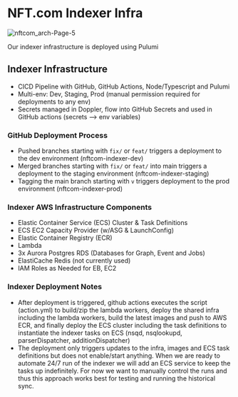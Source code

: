 # NFT.com Indexer Infra 

![nftcom_arch-Page-5](https://user-images.githubusercontent.com/5006941/175179454-0936c204-1be9-4172-8460-41ecfcf2fdf2.png)

Our indexer infrastructure is deployed using Pulumi

## Indexer Infrastructure 

- CICD Pipeline with GitHub, GitHub Actions, Node/Typescript and Pulumi
- Multi-env: Dev, Staging, Prod (manual permission required for deployments to any env)
- Secrets managed in Doppler, flow into GitHub Secrets and used in GitHub actions (secrets —> env variables)

### GitHub Deployment Process 

- Pushed branches starting with `fix/` or `feat/` triggers a deployment to the dev environment (nftcom-indexer-dev)
- Merged branches starting with `fix/` or `feat/` into main triggers a deployment to the staging environment (nftcom-indexer-staging)
- Tagging the main branch starting with `v` triggers deployment to the prod environment (nftcom-indexer-prod)

### Indexer AWS Infrastructure Components 

- Elastic Container Service (ECS) Cluster & Task Definitions
- ECS EC2 Capacity Provider (w/ASG & LaunchConfig)
- Elastic Container Registry (ECR)
- Lambda
- 3x Aurora Postgres RDS (Databases for Graph, Event and Jobs)
- ElastiCache Redis (not currently used)
- IAM Roles as Needed for EB, EC2

### Indexer Deployment Notes

- After deployment is triggered, github actions executes the script (action.yml) to build/zip the lambda workers, deploy the shared infra including the lambda workers, build the latest images and push to AWS ECR, and finally deploy the ECS cluster including the task definitions to instantiate the indexer tasks on ECS (nsqd, nsqlookupd, parserDispatcher, additionDispatcher) 
- The deployment only triggers updates to the infra, images and ECS task definitions but does not enable/start anything. When we are ready to automate 24/7 run of the indexer we will add an ECS service to keep the tasks up indefinitely. For now we want to manually control the runs and thus this approach works best for testing and running the historical sync. 

